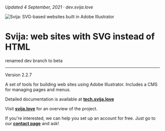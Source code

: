 [logo]: http://files.svija.love/github/readme-logo.png "Svija: SVG-based websites built in Adobe Illustrator"

*Updated 4 September, 2021 · dev.svija.love*

![Svija: SVG-based websites built in Adobe Illustrator][logo]

# Svija: web sites with SVG instead of HTML

renamed dev branch to beta

---

Version 2.2.7

A set of tools for building web sites using Adobe Illustrator.
Includes a CMS for managing pages and menus.

Detailed documentation is available at **[tech.svija.love][1]**

Visit **[svija.love][2]** for an overview of the project.

If you're interested, we can help you set up an account for free.
Just go to our **[contact page][3]** and ask!

[1]: https://tech.svija.love "Visit the documentation site"
[2]: https://svija.love "Visit the main site"
[3]: https://svija.love/en/contact "Contact us"
